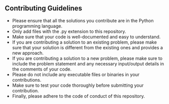 ## Contributing Guidelines

- Please ensure that all the solutions you contribute are in the Python programming language.
- Only add files with the .py extension to this repository.
- Make sure that your code is well-documented and easy to understand.
- If you are contributing a solution to an existing problem, please make sure that your solution is different from the existing ones and provides a new approach.
- If you are contributing a solution to a new problem, please make sure to include the problem statement and any necessary input/output details in the comments of your code.
- Please do not include any executable files or binaries in your contributions.
- Make sure to test your code thoroughly before submitting your contribution.
- Finally, please adhere to the code of conduct of this repository.